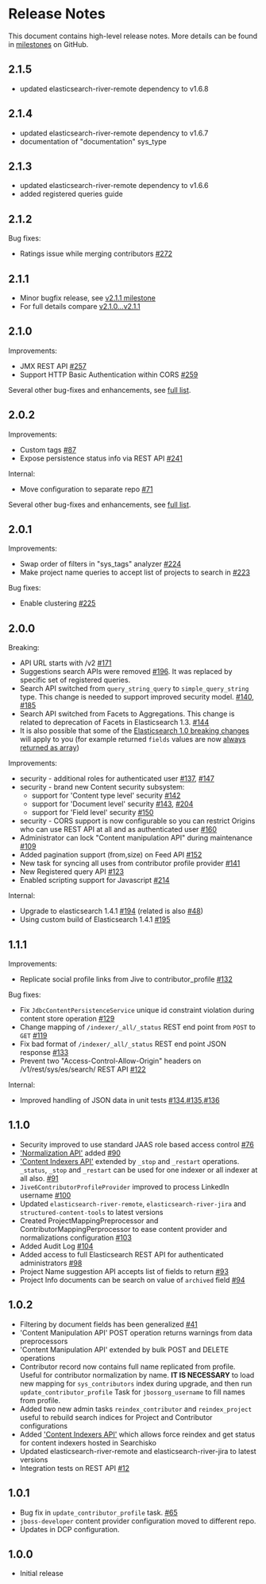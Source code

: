 # Release Notes

This document contains high-level release notes. More details can be found in [milestones](https://github.com/searchisko/searchisko/milestones) on GitHub.

## 2.1.5
- updated elasticsearch-river-remote dependency to v1.6.8

## 2.1.4
- updated elasticsearch-river-remote dependency to v1.6.7
- documentation of "documentation" sys_type

## 2.1.3

- updated elasticsearch-river-remote dependency to v1.6.6
- added registered queries guide

## 2.1.2

Bug fixes:

- Ratings issue while merging contributors [#272](https://github.com/searchisko/searchisko/issues/272)

## 2.1.1

- Minor bugfix release, see [v2.1.1 milestone](https://github.com/searchisko/searchisko/issues?q=milestone%3A2.1.1+is%3Aclosed)
- For full details compare [v2.1.0...v2.1.1](https://github.com/searchisko/searchisko/compare/v2.1.0...v2.1.1)

## 2.1.0

Improvements:

- JMX REST API [#257](https://github.com/searchisko/searchisko/issues/257)
- Support HTTP Basic Authentication within CORS [#259](https://github.com/searchisko/searchisko/issues/259)

Several other bug-fixes and enhancements, see [full list](https://github.com/searchisko/searchisko/issues?q=milestone%3A2.1.0+is%3Aclosed).

## 2.0.2

Improvements:

- Custom tags [#87](https://github.com/searchisko/searchisko/issues/87)
- Expose persistence status info via REST API [#241](https://github.com/searchisko/searchisko/issues/241)

Internal:

- Move configuration to separate repo [#71](https://github.com/searchisko/searchisko/issues/71)

Several other bug-fixes and enhancements, see [full list](https://github.com/searchisko/searchisko/issues?q=milestone%3A2.0.2+is%3Aclosed).

## 2.0.1

Improvements:

- Swap order of filters in "sys\_tags" analyzer [#224](https://github.com/searchisko/searchisko/issues/224)
- Make project name queries to accept list of projects to search in [#223](https://github.com/searchisko/searchisko/issues/223)

Bug fixes:

- Enable clustering [#225](https://github.com/searchisko/searchisko/issues/225)

## 2.0.0

Breaking:

- API URL starts with /v2 [#171](https://github.com/searchisko/searchisko/issues/171)
- Suggestions search APIs were removed [#196](https://github.com/searchisko/searchisko/issues/196). It was replaced by
 specific set of registered queries.
- Search API switched from `query_string_query` to `simple_query_string` type.
 This change is needed to support improved security model. [#140](https://github.com/searchisko/searchisko/issues/140), [#185](https://github.com/searchisko/searchisko/issues/185)
- Search API switched from Facets to Aggregations.
 This change is related to deprecation of Facets in Elasticsearch 1.3. [#144](https://github.com/searchisko/searchisko/issues/144)
- It is also possible that some of the [Elasticsearch 1.0 breaking changes](http://www.elastic.co/guide/en/elasticsearch/reference/1.4/breaking-changes-1.0.html)
 will apply to you (for example returned `fields` values are now [always returned as array](http://www.elastic.co/guide/en/elasticsearch/reference/1.4/_return_values.html)) 

Improvements:

- security - additional roles for authenticated user [#137](https://github.com/searchisko/searchisko/issues/137), [#147](https://github.com/searchisko/searchisko/issues/147)
- security - brand new Content security subsystem: 
  - support for 'Content type level' security [#142](https://github.com/searchisko/searchisko/issues/142)
  - support for 'Document level' security [#143](https://github.com/searchisko/searchisko/issues/143), [#204](https://github.com/searchisko/searchisko/issues/204)
  - support for 'Field level' security [#150](https://github.com/searchisko/searchisko/issues/150)
- security - CORS support is now configurable so you can restrict Origins who can use REST API at all and as authenticated user [#160](https://github.com/searchisko/searchisko/issues/160)
- Administrator can lock "Content manipulation API" during maintenance [#109](https://github.com/searchisko/searchisko/issues/109)
- Added pagination support (from,size) on Feed API [#152](https://github.com/searchisko/searchisko/issues/152)
- New task for syncing all uses from contributor profile provider [#141](https://github.com/searchisko/searchisko/issues/141)
- New Registered query API [#123](https://github.com/searchisko/searchisko/issues/123)
- Enabled scripting support for Javascript [#214](https://github.com/searchisko/searchisko/issues/214)

Internal:

- Upgrade to elasticsearch 1.4.1 [#194](https://github.com/searchisko/searchisko/issues/194) (related is also [#48](https://github.com/searchisko/searchisko/issues/48))
- Using custom build of Elasticsearch 1.4.1 [#195](https://github.com/searchisko/searchisko/issues/195)

## 1.1.1

Improvements:

- Replicate social profile links from Jive to contributor\_profile [#132](https://github.com/searchisko/searchisko/issues/132)

Bug fixes:

- Fix `JdbcContentPersistenceService` unique id constraint violation during content store operation [#129](https://github.com/searchisko/searchisko/issues/129)
- Change mapping of `/indexer/_all/_status` REST end point from `POST` to `GET` [#119](https://github.com/searchisko/searchisko/issues/119)
- Fix bad format of `/indexer/_all/_status` REST end point JSON response [#133](https://github.com/searchisko/searchisko/issues/133)
- Prevent two "Access-Control-Allow-Origin" headers on /v1/rest/sys/es/search/ REST API [#122](https://github.com/searchisko/searchisko/issues/122)

Internal:

- Improved handling of JSON data in unit tests [#134](https://github.com/searchisko/searchisko/issues/134),[#135](https://github.com/searchisko/searchisko/issues/135),[#136](https://github.com/searchisko/searchisko/issues/136)

## 1.1.0

- Security improved to use standard JAAS role based access control [#76](https://github.com/searchisko/searchisko/issues/76)
- ['Normalization API'](http://docs.jbossorg.apiary.io/#normalizationapi) added [#90](https://github.com/searchisko/searchisko/issues/90)
- ['Content Indexers API'](http://docs.jbossorg.apiary.io/#contentindexersapi) extended by `_stop` and `_restart` operations. `_status`, `_stop` and `_restart` can be used for one indexer or all indexer at all also. [#91](https://github.com/searchisko/searchisko/issues/91)
- `Jive6ContributorProfileProvider` improved to process LinkedIn username [#100](https://github.com/searchisko/searchisko/issues/100)
- Updated `elasticsearch-river-remote`, `elasticsearch-river-jira` and `structured-content-tools` to latest versions
- Created ProjectMappingPreprocessor and ContributorMappingPerprocessor to ease content provider and normalizations configuration [#103](https://github.com/searchisko/searchisko/issues/103) 
- Added Audit Log [#104](https://github.com/searchisko/searchisko/issues/104)
- Added access to full Elasticsearch REST API for authenticated administrators [#98](https://github.com/searchisko/searchisko/issues/98)  
- Project Name suggestion API accepts list of fields to return [#93](https://github.com/searchisko/searchisko/issues/93)
- Project Info documents can be search on value of `archived` field [#94](https://github.com/searchisko/searchisko/issues/94)

## 1.0.2

- Filtering by document fields has been generalized [#41](https://github.com/searchisko/searchisko/issues/41)
- 'Content Manipulation API' POST operation returns warnings from data preprocessors
- 'Content Manipulation API' extended by bulk POST and DELETE operations
- Contributor record now contains full name replicated from profile. Useful for contributor normalization by name. 
  **IT IS NECESSARY** to load new mapping for `sys_contributors` index during upgrade, and then run `update_contributor_profile` Task for `jbossorg_username` to fill names from profile.
- Added two new admin tasks `reindex_contributor` and `reindex_project` useful to rebuild search indices for Project and Contributor configurations
- Added ['Content Indexers API'](http://docs.jbossorg.apiary.io/#contentindexersapi) which allows force reindex and get status for content indexers hosted in Searchisko
- Updated elasticsearch-river-remote and elasticsearch-river-jira to latest versions
- Integration tests on REST API [#12](https://github.com/searchisko/searchisko/issues/12)

## 1.0.1

- Bug fix in `update_contributor_profile` task. [#65](https://github.com/searchisko/searchisko/issues/65)
- `jboss-developer` content provider configuration moved to different repo.
- Updates in DCP configuration.

## 1.0.0

- Initial release
